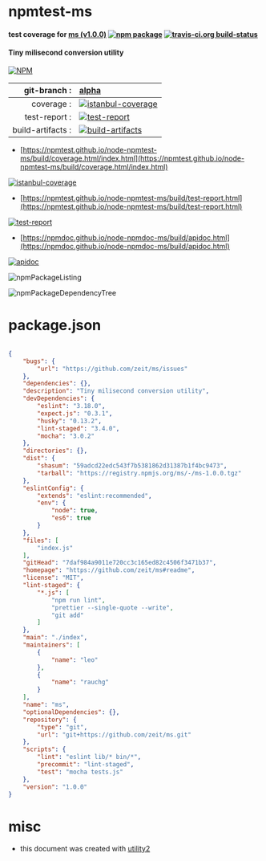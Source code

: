 # npmtest-ms

#### test coverage for  [ms (v1.0.0)](https://github.com/zeit/ms#readme)  [![npm package](https://img.shields.io/npm/v/npmtest-ms.svg?style=flat-square)](https://www.npmjs.org/package/npmtest-ms) [![travis-ci.org build-status](https://api.travis-ci.org/npmtest/node-npmtest-ms.svg)](https://travis-ci.org/npmtest/node-npmtest-ms)

#### Tiny milisecond conversion utility

[![NPM](https://nodei.co/npm/ms.png?downloads=true&downloadRank=true&stars=true)](https://www.npmjs.com/package/ms)

| git-branch : | [alpha](https://github.com/npmtest/node-npmtest-ms/tree/alpha)|
|--:|:--|
| coverage : | [![istanbul-coverage](https://npmtest.github.io/node-npmtest-ms/build/coverage.badge.svg)](https://npmtest.github.io/node-npmtest-ms/build/coverage.html/index.html)|
| test-report : | [![test-report](https://npmtest.github.io/node-npmtest-ms/build/test-report.badge.svg)](https://npmtest.github.io/node-npmtest-ms/build/test-report.html)|
| build-artifacts : | [![build-artifacts](https://npmtest.github.io/node-npmtest-ms/glyphicons_144_folder_open.png)](https://github.com/npmtest/node-npmtest-ms/tree/gh-pages/build)|

- [https://npmtest.github.io/node-npmtest-ms/build/coverage.html/index.html](https://npmtest.github.io/node-npmtest-ms/build/coverage.html/index.html)

[![istanbul-coverage](https://npmtest.github.io/node-npmtest-ms/build/screenCapture.buildCi.browser.%252Ftmp%252Fbuild%252Fcoverage.lib.html.png)](https://npmtest.github.io/node-npmtest-ms/build/coverage.html/index.html)

- [https://npmtest.github.io/node-npmtest-ms/build/test-report.html](https://npmtest.github.io/node-npmtest-ms/build/test-report.html)

[![test-report](https://npmtest.github.io/node-npmtest-ms/build/screenCapture.buildCi.browser.%252Ftmp%252Fbuild%252Ftest-report.html.png)](https://npmtest.github.io/node-npmtest-ms/build/test-report.html)

- [https://npmdoc.github.io/node-npmdoc-ms/build/apidoc.html](https://npmdoc.github.io/node-npmdoc-ms/build/apidoc.html)

[![apidoc](https://npmdoc.github.io/node-npmdoc-ms/build/screenCapture.buildCi.browser.%252Ftmp%252Fbuild%252Fapidoc.html.png)](https://npmdoc.github.io/node-npmdoc-ms/build/apidoc.html)

![npmPackageListing](https://npmtest.github.io/node-npmtest-ms/build/screenCapture.npmPackageListing.svg)

![npmPackageDependencyTree](https://npmtest.github.io/node-npmtest-ms/build/screenCapture.npmPackageDependencyTree.svg)



# package.json

```json

{
    "bugs": {
        "url": "https://github.com/zeit/ms/issues"
    },
    "dependencies": {},
    "description": "Tiny milisecond conversion utility",
    "devDependencies": {
        "eslint": "3.18.0",
        "expect.js": "0.3.1",
        "husky": "0.13.2",
        "lint-staged": "3.4.0",
        "mocha": "3.0.2"
    },
    "directories": {},
    "dist": {
        "shasum": "59adcd22edc543f7b5381862d31387b1f4bc9473",
        "tarball": "https://registry.npmjs.org/ms/-/ms-1.0.0.tgz"
    },
    "eslintConfig": {
        "extends": "eslint:recommended",
        "env": {
            "node": true,
            "es6": true
        }
    },
    "files": [
        "index.js"
    ],
    "gitHead": "7daf984a9011e720cc3c165ed82c4506f3471b37",
    "homepage": "https://github.com/zeit/ms#readme",
    "license": "MIT",
    "lint-staged": {
        "*.js": [
            "npm run lint",
            "prettier --single-quote --write",
            "git add"
        ]
    },
    "main": "./index",
    "maintainers": [
        {
            "name": "leo"
        },
        {
            "name": "rauchg"
        }
    ],
    "name": "ms",
    "optionalDependencies": {},
    "repository": {
        "type": "git",
        "url": "git+https://github.com/zeit/ms.git"
    },
    "scripts": {
        "lint": "eslint lib/* bin/*",
        "precommit": "lint-staged",
        "test": "mocha tests.js"
    },
    "version": "1.0.0"
}
```



# misc
- this document was created with [utility2](https://github.com/kaizhu256/node-utility2)

